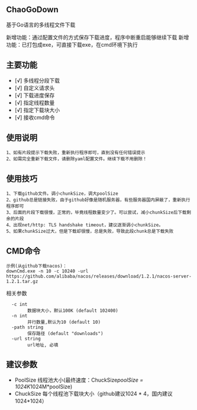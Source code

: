 ## ChaoGoDown
基于Go语言的多线程文件下载

新增功能：通过配置文件的方式保存下载进度，程序中断重启能够继续下载
新增功能：已打包成exe，可直接下载exe，在cmd环境下执行

## 主要功能
- [√] 多线程分段下载
- [√] 自定义请求头
- [√] 下载进度保存
- [√] 指定线程数量
- [√] 指定下载块大小
- [√] 接收cmd命令
    
## 使用说明
    1、如有片段提示下载失败，重新执行程序即可，直到没有任何错误提示
    2、如需完全重新下载文件，请删除yaml配置文件。继续下载不用删除！
    
## 使用技巧
    1、下载github文件。调小chunkSize，调大poolSize
    2、github总是链接失败，由于github好像是随机服务器，有些服务器国内屏蔽了，重新执行程序即可
    3、后面的片段下载很慢，正常的，毕竟线程数量变少了。可以尝试，减小chunkSize后下载剩余的片段
    4、出现net/http: TLS handshake timeout，建议逐渐调小chunkSize。
    5、如果chunkSize过大，但是下载却很慢，总是失败，导致此段chunk总是下载失败

## CMD命令
    示例(从github下载nacos)：
    downCmd.exe -n 10 -c 10240 -url https://github.com/alibaba/nacos/releases/download/1.2.1/nacos-server-1.2.1.tar.gz
    
 相关参数
 
      -c int
            数据块大小，默认100K (default 102400)
      -n int
            并行数量,默认为10 (default 10)
      -path string
            保存路径 (default "downloads")
      -url string
            url地址, 必填
            
## 建议参数

- PoolSize 线程池大小(最终速度：ChuckSize*poolSize = 1024K*1024M*poolSize)
- ChuckSize 每个线程池下载块大小（github建议1024 * 4，国内建议1024*1024） 